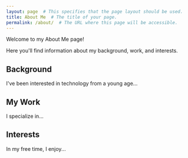 ```yaml
---
layout: page  # This specifies that the page layout should be used.
title: About Me  # The title of your page.
permalink: /about/  # The URL where this page will be accessible.
---
```



Welcome to my About Me page!

Here you'll find information about my background, work, and interests.

## Background

I've been interested in technology from a young age...

## My Work

I specialize in...

## Interests

In my free time, I enjoy...
